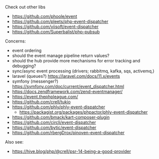 Check out other libs
- https://github.com/phoole/event
- https://github.com/pleets/php-event-dispatcher
- https://github.com/yiisoft/event-dispatcher
- https://github.com/Superbalist/php-pubsub

Concerns:
- event ordering
- should the event manage pipeline return values?
- should the hub provide more mechanisms for error tracking and debugging?
- sync/async event processing (drivers; rabbitmq, kafka, sqs, activemq,)
- laravel (queues?) https://laravel.com/docs/11.x/events
- symfony (messenger?) https://symfony.com/doc/current/event_dispatcher.html
- https://docs.zendframework.com/zend-eventmanager/
- https://event.thephpleague.com/
- https://github.com/crell/tukio
- https://github.com/phly/phly-event-dispatcher
   - https://packagist.org/packages/phpactor/phly-event-dispatcher
- https://github.com/bmack/kart-composer-plugin
- https://github.com/circli/event-dispatcher
- https://github.com/bytic/event-dispatcher
- https://github.com/rbergDrox/pinoven-event-dispatcher

Also see:
- https://hive.blog/php/@crell/psr-14-being-a-good-provider
